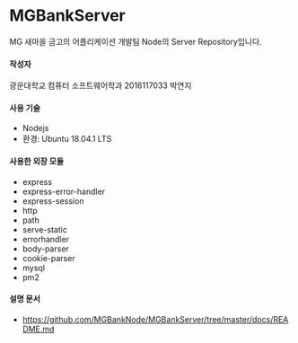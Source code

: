 # MGBankServer

MG 새마을 금고의 어플리케이션 개발팀 Node의 Server  Repository입니다.

#### 작성자

광운대학교 컴퓨터 소프트웨어학과 2016117033 박연지

#### 사용 기술

- Nodejs
- 환경: Ubuntu 18.04.1 LTS

#### 사용한 외장 모듈

- express
- express-error-handler
- express-session
- http
- path
- serve-static
- errorhandler
- body-parser
- cookie-parser
- mysql
- pm2

#### 설명 문서

- https://github.com/MGBankNode/MGBankServer/tree/master/docs/README.md
